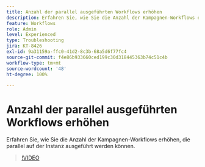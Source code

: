 ```yaml
---
title: Anzahl der parallel ausgeführten Workflows erhöhen
description: Erfahren Sie, wie Sie die Anzahl der Kampagnen-Workflows erhöhen, die parallel auf der Instanz ausgeführt werden können.
feature: Workflows
role: Admin
level: Experienced
type: Troubleshooting
jira: KT-8426
exl-id: 9a31159a-ffc0-41d2-8c3b-68a5d6f77fc4
source-git-commit: f4e86b933660ced199c30d318445363b74c51c4b
workflow-type: tm+mt
source-wordcount: '48'
ht-degree: 100%

---
```


# Anzahl der parallel ausgeführten Workflows erhöhen

Erfahren Sie, wie Sie die Anzahl der Kampagnen-Workflows erhöhen, die parallel auf der Instanz ausgeführt werden können.

>[!VIDEO](https://video.tv.adobe.com/v/335982?quality=12&learn=on)
